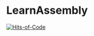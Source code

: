 # LearnAssembly

[![Hits-of-Code](https://hitsofcode.com/github/linusjf/LearnAssembly?branch=main)](https://hitsofcode.com/github/linusjf/LearnAssembly/view?branch=main)
